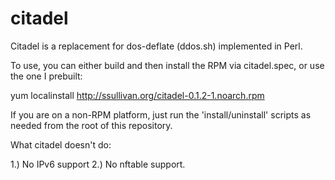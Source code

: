 citadel
=======

Citadel is a replacement for dos-deflate (ddos.sh) implemented in Perl.

To use, you can either build and then install the RPM via citadel.spec, or use the one I prebuilt:

yum localinstall http://ssullivan.org/citadel-0.1.2-1.noarch.rpm

If you are on a non-RPM platform, just run the 'install/uninstall' scripts as needed from the root of this repository.

What citadel doesn't do:

1.) No IPv6 support
2.) No nftable support.
